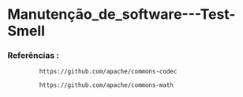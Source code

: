 # Manutenção_de_software---Test-Smell

### Referências : 

             https://github.com/apache/commons-codec

             https://github.com/apache/commons-math
